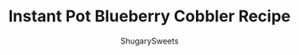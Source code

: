 ---
layout: ../../layouts/MarkdownPostLayout.astro
title: Instant Pot Blueberry Cobbler Recipe
author: ShugarySweets
pubDate: 2021-04-07
description: "Fire up the pressure cooker for this Instant Pot Blueberry Cobbler recipe! Made with cake mix and pie filling, this cobbler is brimming with berry flavor. Simple, delicious and easy to make!"
image_url: https://www.shugarysweets.com/wp-content/uploads/2021/05/instant-pot-blueberry-cobbler-facebook.jpg
tags: ["Desserts","American"]
calories: 153
protein: 1
carbohydrates: 11
fats: 12
fiber: 1
ingredients: ["2 cans (20 oz each) Blueberry Pie Filling","1 teaspoon almond extract","1 box white cake mix","1/2 cup unsalted butter, melted","1/4 cup sliced almonds","1 1/2 cups water, for the bottom of the instant pot"]
serves: 12
time: "30 minutes"
prepTime: "5 minutes"
instructions: ["In a large mixing bowl, combine blueberry pie filling and almond extract.  Pour into the bottom of a 7-inch springform pan that fits into your Instant Pot.  ","In a medium bowl, combine the dry cake mix and melted butter until crumbly texture forms. Sprinkle the cake mixture over the blueberry pie filling.  Sprinkle the sliced almonds over the top of the cake mix layer.   Cover top of pan tightly with foil.  ","Add the 1 ½ cups of water to the bottom of a 6 qt. Instant Pot.  Place the springform pan onto a trivet or sling and lower it into the pressure cooker.","Secure the lid on top and make sure the valve is set to SEALING.  Select HIGH PRESSURE (or manual) for a cook time of 25 minutes.  ","After the cooking time has ended, allow the pressure to naturally release for ten minutes and then do a quick release by turning the valve to VENTING.","Remove the cobbler by lifting it out with the sling/tivet.  Remove the foil and allow to cool at least 30 minutes before eating.  Serve with ice cream and top with additional sliced almonds, if desired."]
nutrition: ["153 calories","11 grams carbohydrates","20 milligrams cholesterol","12 grams fat","1 grams fiber","1 grams protein","6 grams saturated fat","64 grams sodium","6 grams sugar","0 grams trans fat","5 grams unsaturated fat"]
---